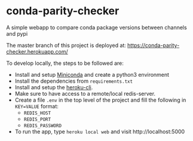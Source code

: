 # conda-parity-checker
A simple webapp to compare conda package versions between channels and pypi

The master branch of this project is deployed at: https://conda-parity-checker.herokuapp.com/

To develop locally, the steps to be followed are:

* Install and setup [Miniconda](https://conda.io/miniconda.html) and create a python3 environment
* Install the dependencies from `requirements.txt`
* Install and setup the [heroku-cli](https://devcenter.heroku.com/articles/heroku-cli).
* Make sure to have access to a remote/local redis-server.
* Create a file `.env` in the top level of the project and fill the following in
  `KEY=VALUE` format:
  - `REDIS_HOST`
  - `REDIS_PORT`
  - `REDIS_PASSWORD`
* To run the app, type `heroku local web` and visit http://localhost:5000
